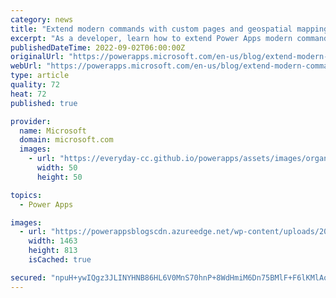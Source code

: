 ```yaml
---
category: news
title: "Extend modern commands with custom pages and geospatial mapping"
excerpt: "As a developer, learn how to extend Power Apps modern commanding by leveraging geospatial mapping with custom pages, and sending a notification about the map."
publishedDateTime: 2022-09-02T06:00:00Z
originalUrl: "https://powerapps.microsoft.com/en-us/blog/extend-modern-commands-with-custom-pages-and-geospatial-mapping/"
webUrl: "https://powerapps.microsoft.com/en-us/blog/extend-modern-commands-with-custom-pages-and-geospatial-mapping/"
type: article
quality: 72
heat: 72
published: true

provider:
  name: Microsoft
  domain: microsoft.com
  images:
    - url: "https://everyday-cc.github.io/powerapps/assets/images/organizations/microsoft.com-50x50.jpg"
      width: 50
      height: 50

topics:
  - Power Apps

images:
  - url: "https://powerappsblogscdn.azureedge.net/wp-content/uploads/2022/08/image011.gif"
    width: 1463
    height: 813
    isCached: true

secured: "npuH+ywIQgz3JLINYHNB86HL6V0MnS70hnP+8WdHmiM6Dn75BMlF+F6lKMlAoECe62YNjnEtbTlxlWwDx9jIEq1sKrg3aqfHdmyu6RpjFv3P4qFu4emlQ4U5F+Bom12en2uhzWk6fTWk5NuMaVMqR2JEMoRDnUUYEeOdHe9+k7JYflIqpFbWUzZMEfJzHP0z/7fVSQvyJj+IKvWWoqnlkIvd3feLnOrWjWTZN2CSho5u8TowWjyVJA1ylDLSX0m/jKmRobDmtu6NAn9+VcLcfQjY9Fpl2lqOXpTqSXriA0eKPRzY+Gwo/zfYoi5HMhJ3pMD6Za1Jo/AzXsi5hWqbzaFK2MPu6EXRV+SRia5JvM4=;/i9WWSLGZF+7e+Hmxu7ozA=="
---
```


